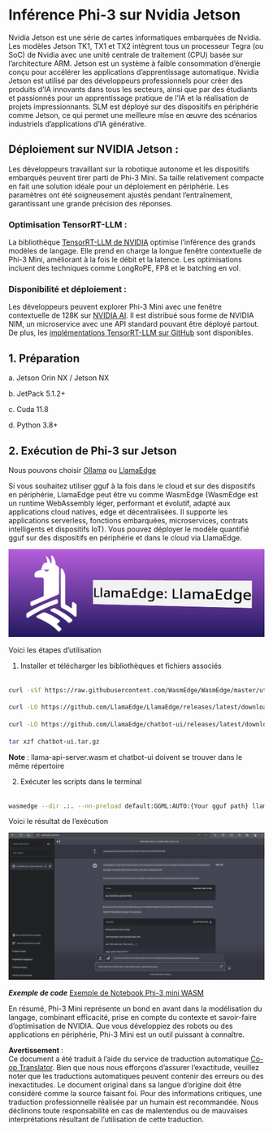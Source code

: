 <!--
CO_OP_TRANSLATOR_METADATA:
{
  "original_hash": "be4101a30d98e95a71d42c276e8bcd37",
  "translation_date": "2025-05-07T14:27:51+00:00",
  "source_file": "md/01.Introduction/03/Jetson_Inference.md",
  "language_code": "fr"
}
-->
# **Inférence Phi-3 sur Nvidia Jetson**

Nvidia Jetson est une série de cartes informatiques embarquées de Nvidia. Les modèles Jetson TK1, TX1 et TX2 intègrent tous un processeur Tegra (ou SoC) de Nvidia avec une unité centrale de traitement (CPU) basée sur l’architecture ARM. Jetson est un système à faible consommation d’énergie conçu pour accélérer les applications d’apprentissage automatique. Nvidia Jetson est utilisé par des développeurs professionnels pour créer des produits d’IA innovants dans tous les secteurs, ainsi que par des étudiants et passionnés pour un apprentissage pratique de l’IA et la réalisation de projets impressionnants. SLM est déployé sur des dispositifs en périphérie comme Jetson, ce qui permet une meilleure mise en œuvre des scénarios industriels d’applications d’IA générative.

## Déploiement sur NVIDIA Jetson :
Les développeurs travaillant sur la robotique autonome et les dispositifs embarqués peuvent tirer parti de Phi-3 Mini. Sa taille relativement compacte en fait une solution idéale pour un déploiement en périphérie. Les paramètres ont été soigneusement ajustés pendant l’entraînement, garantissant une grande précision des réponses.

### Optimisation TensorRT-LLM :
La bibliothèque [TensorRT-LLM de NVIDIA](https://github.com/NVIDIA/TensorRT-LLM?WT.mc_id=aiml-138114-kinfeylo) optimise l’inférence des grands modèles de langage. Elle prend en charge la longue fenêtre contextuelle de Phi-3 Mini, améliorant à la fois le débit et la latence. Les optimisations incluent des techniques comme LongRoPE, FP8 et le batching en vol.

### Disponibilité et déploiement :
Les développeurs peuvent explorer Phi-3 Mini avec une fenêtre contextuelle de 128K sur [NVIDIA AI](https://www.nvidia.com/en-us/ai-data-science/generative-ai/). Il est distribué sous forme de NVIDIA NIM, un microservice avec une API standard pouvant être déployé partout. De plus, les [implémentations TensorRT-LLM sur GitHub](https://github.com/NVIDIA/TensorRT-LLM) sont disponibles.

## **1. Préparation**

a. Jetson Orin NX / Jetson NX

b. JetPack 5.1.2+

c. Cuda 11.8

d. Python 3.8+

## **2. Exécution de Phi-3 sur Jetson**

Nous pouvons choisir [Ollama](https://ollama.com) ou [LlamaEdge](https://llamaedge.com)

Si vous souhaitez utiliser gguf à la fois dans le cloud et sur des dispositifs en périphérie, LlamaEdge peut être vu comme WasmEdge (WasmEdge est un runtime WebAssembly léger, performant et évolutif, adapté aux applications cloud natives, edge et décentralisées. Il supporte les applications serverless, fonctions embarquées, microservices, contrats intelligents et dispositifs IoT). Vous pouvez déployer le modèle quantifié gguf sur des dispositifs en périphérie et dans le cloud via LlamaEdge.

![llamaedge](../../../../../translated_images/llamaedge.e9d6ff96dff11cf729d0c895601ffb284d46998dd44022f5a3ebd3745c91e7db.fr.jpg)

Voici les étapes d’utilisation

1. Installer et télécharger les bibliothèques et fichiers associés

```bash

curl -sSf https://raw.githubusercontent.com/WasmEdge/WasmEdge/master/utils/install.sh | bash -s -- --plugin wasi_nn-ggml

curl -LO https://github.com/LlamaEdge/LlamaEdge/releases/latest/download/llama-api-server.wasm

curl -LO https://github.com/LlamaEdge/chatbot-ui/releases/latest/download/chatbot-ui.tar.gz

tar xzf chatbot-ui.tar.gz

```

**Note** : llama-api-server.wasm et chatbot-ui doivent se trouver dans le même répertoire

2. Exécuter les scripts dans le terminal

```bash

wasmedge --dir .:. --nn-preload default:GGML:AUTO:{Your gguf path} llama-api-server.wasm -p phi-3-chat

```

Voici le résultat de l’exécution

![llamaedgerun](../../../../../translated_images/llamaedgerun.bed921516c9a821cf23486eee46e18241c442f862976040c2681b36b905125a6.fr.png)

***Exemple de code*** [Exemple de Notebook Phi-3 mini WASM](https://github.com/Azure-Samples/Phi-3MiniSamples/tree/main/wasm)

En résumé, Phi-3 Mini représente un bond en avant dans la modélisation du langage, combinant efficacité, prise en compte du contexte et savoir-faire d’optimisation de NVIDIA. Que vous développiez des robots ou des applications en périphérie, Phi-3 Mini est un outil puissant à connaître.

**Avertissement** :  
Ce document a été traduit à l’aide du service de traduction automatique [Co-op Translator](https://github.com/Azure/co-op-translator). Bien que nous nous efforçons d’assurer l’exactitude, veuillez noter que les traductions automatiques peuvent contenir des erreurs ou des inexactitudes. Le document original dans sa langue d’origine doit être considéré comme la source faisant foi. Pour des informations critiques, une traduction professionnelle réalisée par un humain est recommandée. Nous déclinons toute responsabilité en cas de malentendus ou de mauvaises interprétations résultant de l’utilisation de cette traduction.